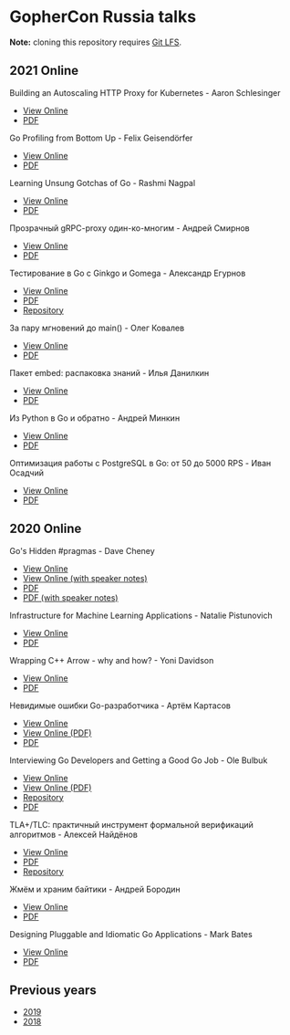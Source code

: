 # GopherCon Russia talks

**Note:** cloning this repository requires [Git LFS](https://git-lfs.github.com).

## 2021 Online

Building an Autoscaling HTTP Proxy for Kubernetes - Aaron Schlesinger
  - [View Online]()
  - [PDF]()

Go Profiling from Bottom Up - Felix Geisendörfer
  - [View Online]()
  - [PDF]()

Learning Unsung Gotchas of Go - Rashmi Nagpal
 - [View Online](https://docs.google.com/presentation/d/1jJi5hQ9LXn1U8MBIXfvykhjmCtmgyTDHxmQwzq8XefM/edit?usp=sharing)
 - [PDF](https://github.com/GopherConRu/talks/blob/master/2021/Learning%20Unsung%20Gotchas%20in%20Go%20-%20Rashmi%20Nagpal.pdf)

Прозрачный gRPC-proxy один-ко-многим - Андрей Смирнов
  - [View Online](https://speakerdeck.com/smira/transparent-grpc-gateway-in-go)
  - [PDF](https://github.com/GopherConRu/talks/blob/master/2021/Transparent%20one-to-many%20gRPC%20proxy%20-%20Andrey%20Smirnov.pdf)

Тестирование в Go c Ginkgo и Gomega - Александр Егурнов
  - [View Online](https://speakerdeck.com/egurnov/tiestirovaniie-v-go-s-ginkgo-and-gomega)
  - [PDF](https://github.com/GopherConRu/talks/blob/master/2021/Testing%20in%20Go%20with%20Ginkgo%20and%20Gomega%20-%20Alexander%20Egurnov.pdf)
  - [Repository](https://github.com/egurnov/ginkgo-talk-2021-pub)

За пару мгновений до main() - Олег Ковалев
  - [View Online](https://speakerdeck.com/olegkovalov/za-paru-mghnovienii-do-main)
  - [PDF](https://github.com/GopherConRu/talks/blob/master/2021/A%20second%20before%20calling%20main%20-%20Oleg%20Kovalov.pdf)

Пакет embed: распаковка знаний - Илья Данилкин
- [View Online](https://docs.google.com/presentation/d/1m9jcEQE9kUzfSbgj7kTPRsFLkaZQwjZ5NasA--ysK8w/edit#slide=id.g9061f411ee_2_1)
- [PDF](https://github.com/GopherConRu/talks/blob/master/2021/Embed%20package%20-%20unpacking%20knowledge%20-%20Ilya%20Danilkin.pdf)

Из Python в Go и обратно - Андрей Минкин
- [View Online](https://docs.google.com/presentation/d/15FegvKYIDmQUjvnC74bjmxfSQbtGPdh5BVHJFyUuGeE/edit#slide=id.gcf8181c3f4_1_0)
- [PDF](https://github.com/GopherConRu/talks/blob/master/2021/From%20Python%20to%20Go%20and%20back%20-%20Andrew%20Minkin.pdf)

Оптимизация работы с PostgreSQL в Go: от 50 до 5000 RPS - Иван Осадчий
  - [View Online](https://docs.google.com/presentation/d/1hnwopHPTve6Hj-i5qy32wYXLDGMLLA8imvNFGeNdQY4/edit?usp=sharing)
  - [PDF](https://github.com/GopherConRu/talks/blob/master/2021/PostgreSQL%20optimization%20in%20Go%20-%20from%2050%20to%205000%20RPS%20-%20Ivan%20Osadchiy.pdf)

## 2020 Online

Go's Hidden #pragmas - Dave Cheney
  - [View Online](https://speakerdeck.com/gopherconrussia/gos-hidden-number-pragmas-dave-cheney-934b7f6d-fac0-4f2e-a809-26f939c81795)
  - [View Online (with speaker notes)](https://speakerdeck.com/gopherconrussia/gos-hidden-number-pragmas-dave-cheney-with-speaker-notes)
  - [PDF](https://github.com/GopherConRu/talks/blob/master/2020/Go's%20Hidden%20Pragmas%20-%20Dave%20Cheney.pdf)
  - [PDF (with speaker notes)](https://github.com/GopherConRu/talks/blob/master/2020/Go's%20Hidden%20Pragmas%20-%20Dave%20Cheney%20(with%20speaker%20notes).pdf)

Infrastructure for Machine Learning Applications - Natalie Pistunovich
  - [View Online](https://speakerdeck.com/gopherconrussia/infrastructure-for-machine-learning-applications-natalie-pistunovich)
  - [PDF](https://github.com/GopherConRu/talks/blob/master/2020/Infrastructure%20for%20Machine%20Learning%20Applications%20-%20Natalie%20Pistunovich.pdf)

Wrapping C++ Arrow - why and how? - Yoni Davidson
  - [View Online](https://speakerdeck.com/gopherconrussia/wrapping-c-plus-plus-arrow-why-and-how-yoni-davidson)
  - [PDF](https://github.com/GopherConRu/talks/blob/master/2020/Wrapping%20C%2B%2B%20Arrow%20Why%20and%20How%20-%20Yoni%20Davidson.pdf)

Невидимые ошибки Go-разработчика - Артём Картасов
  - [View Online](https://docs.google.com/presentation/d/1aMH3gqRnvzLFrDXhNs3ttJZH3tKDpFhp0NOvdwIlbQA/edit)
  - [View Online (PDF)](https://speakerdeck.com/gopherconrussia/nievidimyie-oshibki-go-razrabotchika-artiom-kartasov)
  - [PDF](https://github.com/GopherConRu/talks/blob/master/2020/Invisible%20errors%20-%20Artyom%20Kartasov.pdf)

Interviewing Go Developers and Getting a Good Go Job - Ole Bulbuk
  - [View Online](https://flowdev.github.io/static/present/2020/go-job/present.html)
  - [View Online (PDF)](https://speakerdeck.com/gopherconrussia/how-to-land-a-good-go-job-ole-bulbuk)
  - [Repository](https://github.com/flowdev/present-go/tree/master/2020/go-job)
  - [PDF](https://github.com/GopherConRu/talks/blob/master/2020/How%20to%20Land%20a%20Good%20Go%20Job%20-%20Ole%20Bulbuk.pdf)

TLA+/TLC: практичный инструмент формальной верификаций алгоритмов - Алексей Найдёнов
  - [View Online](https://speakerdeck.com/gopherconrussia/tla-plus-tools-praktichnyi-instrumient-formal-noi-vierifikatsii-alghoritmov-alieksiei-naidionov)
  - [PDF](https://github.com/GopherConRu/talks/blob/master/2020/TLA%20Tools%20-%20Alexey%20Naydenov.pdf)
  - [Repository](https://github.com/growler/gophercon-russia-2020-talk)

Жмём и храним байтики - Андрей Бородин
  - [View Online](https://speakerdeck.com/gopherconrussia/zhmiom-i-khranim-baitiki-andriei-borodin)
  - [PDF](https://github.com/GopherConRu/talks/blob/master/2020/Packing%20and%20Storing%20Bytes%20-%20Andrey%20Borodin.pdf)

Designing Pluggable and Idiomatic Go Applications - Mark Bates
  - [View Online](https://speakerdeck.com/gopherconrussia/designing-pluggable-idiomatic-go-applications-mark-bates)
  - [PDF](https://github.com/GopherConRu/talks/blob/master/2020/Designing%20Pluggable%20Idiomatic%20Go%20Applications%20-%20Mark%20Bates.pdf)


## Previous years

- [2019](https://github.com/GopherConRu/talks/tree/master/2019)
- [2018](https://github.com/GopherConRu/talks/tree/master/2018)
